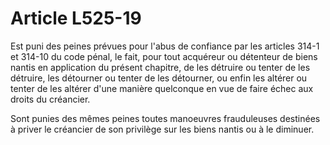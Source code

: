 # Article L525-19

Est puni des peines prévues pour l'abus de confiance par les articles 314-1 et 314-10 du code pénal, le fait, pour tout acquéreur ou détenteur de biens nantis en application du présent chapitre, de les détruire ou tenter de les détruire, les détourner ou tenter de les détourner, ou enfin les altérer ou tenter de les altérer d'une manière quelconque en vue de faire échec aux droits du créancier.

Sont punies des mêmes peines toutes manoeuvres frauduleuses destinées à priver le créancier de son privilège sur les biens nantis ou à le diminuer.
